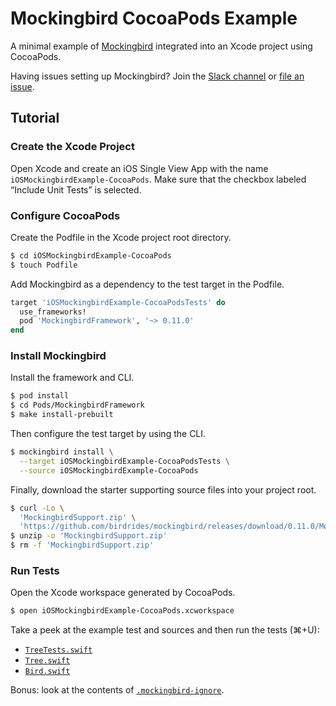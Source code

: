 # Mockingbird CocoaPods Example

A minimal example of [Mockingbird](https://github.com/birdrides/mockingbird) integrated into an Xcode project using
CocoaPods.

Having issues setting up Mockingbird? Join the [Slack channel](https://slofile.com/slack/birdopensource) or
[file an issue](https://github.com/birdrides/mockingbird/issues/new/choose).

## Tutorial

### Create the Xcode Project

Open Xcode and create an iOS Single View App with the name `iOSMockingbirdExample-CocoaPods`. Make sure
that the checkbox labeled “Include Unit Tests” is selected.

### Configure CocoaPods

Create the Podfile in the Xcode project root directory.

```bash
$ cd iOSMockingbirdExample-CocoaPods
$ touch Podfile
```

Add Mockingbird as a dependency to the test target in the Podfile.

```ruby
target 'iOSMockingbirdExample-CocoaPodsTests' do
  use_frameworks!
  pod 'MockingbirdFramework', '~> 0.11.0'
end
```

### Install Mockingbird

Install the framework and CLI.

```bash
$ pod install
$ cd Pods/MockingbirdFramework
$ make install-prebuilt
```

Then configure the test target by using the CLI.

```bash
$ mockingbird install \
  --target iOSMockingbirdExample-CocoaPodsTests \
  --source iOSMockingbirdExample-CocoaPods
```

Finally, download the starter supporting source files into your project root.

```bash
$ curl -Lo \
  'MockingbirdSupport.zip' \
  'https://github.com/birdrides/mockingbird/releases/download/0.11.0/MockingbirdSupport.zip'
$ unzip -o 'MockingbirdSupport.zip'
$ rm -f 'MockingbirdSupport.zip'
```

### Run Tests

Open the Xcode workspace generated by CocoaPods.

```bash
$ open iOSMockingbirdExample-CocoaPods.xcworkspace
```

Take a peek at the example test and sources and then run the tests (⌘+U):

- [`TreeTests.swift`](iOSMockingbirdExample-CocoaPodsTests/TreeTests.swift)
- [`Tree.swift`](iOSMockingbirdExample-CocoaPods/Tree.swift)
- [`Bird.swift`](iOSMockingbirdExample-CocoaPods/Bird.swift)

Bonus: look at the contents of 
[`.mockingbird-ignore`](iOSMockingbirdExample-CocoaPods/.mockingbird-ignore). 
